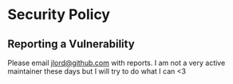 # Security Policy

## Reporting a Vulnerability

Please email jlord@github.com with reports. I am not a very active maintainer these days but I will try to do what I can <3 
